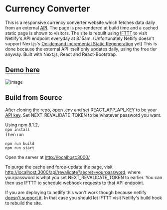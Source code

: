 # Currency Converter

This is a responsive currency converter website which fetches data daily from an external [API](https://www.exchangerate-api.com/). The page is pre-rendered at build time and a cached static page is shown to visitors. The site is rebuilt using [IFTTT](https://ifttt.com/) to visit Netlify's API endpoint everyday at 8.15am. (Unfortunately Netlify doesn't support Next.js's [On-demand Incremental Static Regeneration](https://nextjs.org/docs/basic-features/data-fetching/incremental-static-regeneration) yet) This is done because the external API itself only updates daily, using the free tier anyway. Built with Next.js, React and React-Bootstrap.

## [Demo here](https://convert-currency-rates.netlify.app/)

![image](https://user-images.githubusercontent.com/68541293/194449263-ebc52d24-4eab-4fae-ae61-ae597dd81423.png)

## Build from Source
After cloning the repo, open .env and set REACT_APP_API_KEY to be your [API key](https://www.exchangerate-api.com/). Set NEXT_REVALIDATE_TOKEN to be whatever password you want.

Using npm 8.1.2,    
`npm install`    
Then run   

`npm run build`  
`npm run start`  
    
Open the server at [http://localhost:3000/](http://localhost:3000/)

To purge the cache and force-update the page, visit [http://localhost:3000/api/revalidate?secret=yourpassword](http://localhost:3000/api/revalidate?secret=yourpassword), where yourpassword is what you set NEXT_REVALIDATE_TOKEN to earlier. You can then use IFTTT to schedule webhook requests to that API endpoint.

If you are deploying to netlify this won't work though because netlify [doesn't support it](https://github.com/netlify/next-runtime/discussions/1228). In that case you should let IFTTT visit Netlify's build hook to rebuild the site.